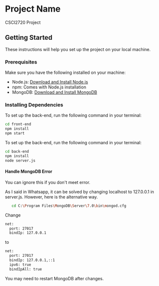 # Project Name

CSCI2720 Project

## Getting Started

These instructions will help you set up the project on your local machine.

### Prerequisites

Make sure you have the following installed on your machine:

- Node.js: [Download and Install Node.js](https://nodejs.org/)
- npm: Comes with Node.js installation
- MongoDB: [Download and Install MongoDB](https://www.mongodb.com/try/download/community)

### Installing Dependencies

To set up the back-end, run the following command in your terminal:

```bash
cd front-end
npm install
npm start
```

To set up the back-end, run the following command in your terminal:

   ```bash
   cd back-end
npm install
node server.js
```
#### Handle MongoDB Error

You can ignore this if you don't meet error.

As I said in Whatsapp, it can be solved by changing localhost to 127.0.0.1 in server.js. However, here is the alternative way.

```bash
   cd C:\Program Files\MongoDB\Server\7.0\bin\mongod.cfg
```

Change

```bash
net:
  port: 27017
  bindIp: 127.0.0.1
```

to

```bash
net:
  port: 27017
  bindIp: 127.0.0.1,::1
  ipv6: true
  bindIpAll: true
```
You may need to restart MongoDB after changes.
